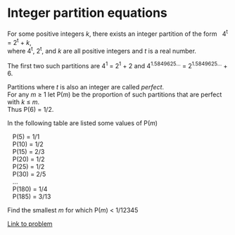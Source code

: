 # Integer partition equations

<p>For some positive integers <var>k</var>, there exists an integer partition of the form   4<sup>t</sup> = 2<sup>t</sup> + <var>k</var>,<br />
where 4<sup>t</sup>, 2<sup>t</sup>, and <var>k</var> are all positive integers and <var>t</var> is a real number.</p>

<p>The first two such partitions are 4<sup>1</sup> = 2<sup>1</sup> + 2 and 4<sup>1.5849625...</sup> = 2<sup>1.5849625...</sup> + 6.</p>

<p>Partitions where <var>t</var> is also an integer are called <i>perfect</i>.<br /> 
For any <var>m</var> ≥ 1 let P(<var>m</var>) be the proportion of such partitions that are perfect with <var>k</var> ≤ <var>m</var>.<br />
Thus P(6) = 1/2.</p>

<p>In the following table are listed some values of P(<var>m</var>)</p>
<p>   P(5) = 1/1<br />
   P(10) = 1/2<br />
   P(15) = 2/3<br />
   P(20) = 1/2<br />
   P(25) = 1/2<br />
   P(30) = 2/5<br />
   ...<br />
   P(180) = 1/4<br />
   P(185) = 3/13</p>


<p>Find the smallest <var>m</var> for which P(<var>m</var>) &lt; 1/12345</p>

[Link to problem](https://projecteuler.net/problem=207)
